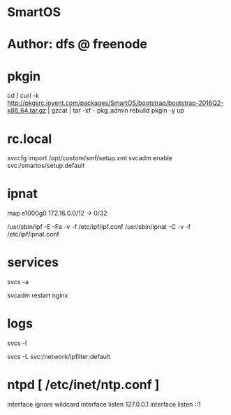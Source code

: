 # SmartOS

# Author: dfs @ freenode

# pkgin

cd /
curl -k http://pkgsrc.joyent.com/packages/SmartOS/bootstrap/bootstrap-2016Q2-x86_64.tar.gz | gzcat | tar -xf -
pkg_admin rebuild
pkgin -y up

# rc.local

svccfg import /opt/custom/smf/setup.xml
svcadm enable svc:/smartos/setup:default

# ipnat

map e1000g0 172.16.0.0/12 -> 0/32

/usr/sbin/ipf -E -Fa -v -f /etc/ipf/ipf.conf
/usr/sbin/ipnat -C -v -f /etc/ipf/ipnat.conf

# services

svcs -a

svcadm restart nginx

# logs

svcs -l

svcs -L svc:/network/ipfilter:default

# ntpd [ /etc/inet/ntp.conf ]

interface ignore wildcard
interface listen 127.0.0.1
interface listen ::1
